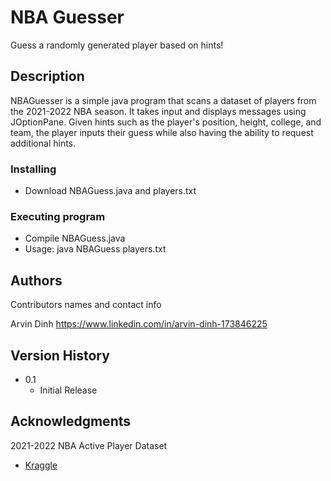 # NBA Guesser

Guess a randomly generated player based on hints!

## Description

NBAGuesser is a simple java program that scans a dataset of players from the 2021-2022 NBA season. It takes input and displays messages using JOptionPane. Given hints such as the player's position, height, college, and team, the player inputs their guess while also having the ability to request additional hints.

### Installing

* Download NBAGuess.java and players.txt

### Executing program

* Compile NBAGuess.java
* Usage: java NBAGuess players.txt


## Authors

Contributors names and contact info

Arvin Dinh
https://www.linkedin.com/in/arvin-dinh-173846225

## Version History
* 0.1
    * Initial Release

## Acknowledgments

2021-2022 NBA Active Player Dataset
* [Kraggle](https://www.kaggle.com/datasets/buyuknacar/202122-nba-season-active-nba-players)
